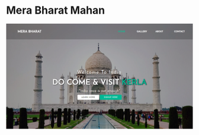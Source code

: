 # **Mera Bharat Mahan**
<img src='https://github.com/niteshkr034/html-css-projects/blob/master/animated-text-webpage-mera-bharat/Snapshot/main-page.png'/>
